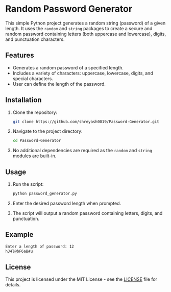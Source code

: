 
# Random Password Generator

This simple Python project generates a random string (password) of a given length. It uses the `random` and `string` packages to create a secure and random password containing letters (both uppercase and lowercase), digits, and punctuation characters.

## Features
- Generates a random password of a specified length.
- Includes a variety of characters: uppercase, lowercase, digits, and special characters.
- User can define the length of the password.

## Installation

1. Clone the repository:

   ```bash
   git clone https://github.com/shreyash0019/Password-Generator.git
   ```

2. Navigate to the project directory:

   ```bash
   cd Password-Generator
   ```

3. No additional dependencies are required as the `random` and `string` modules are built-in.

## Usage

1. Run the script:

   ```bash
   python password_generator.py
   ```

2. Enter the desired password length when prompted.

3. The script will output a random password containing letters, digits, and punctuation.

## Example

```bash
Enter a length of password: 12
hJ4l@bF6aB#u
```

## License

This project is licensed under the MIT License - see the [LICENSE](LICENSE) file for details.
